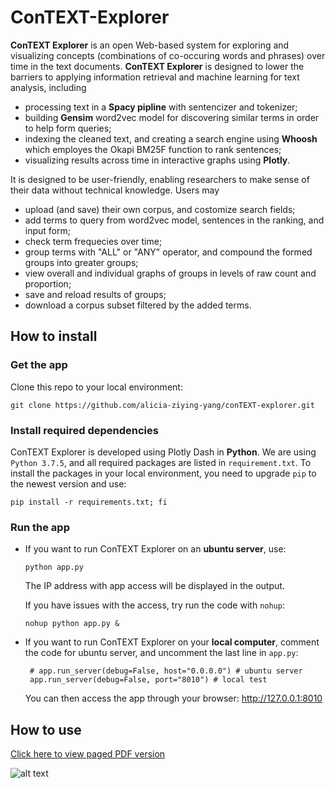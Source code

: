 # ConTEXT-Explorer

**ConTEXT Explorer** is an open Web-based system for exploring and visualizing concepts (combinations of co-occuring words and phrases) over time in the text documents. **ConTEXT Explorer** is designed to lower the barriers to applying information retrieval and machine learning for text analysis, including
- processing text in a **Spacy pipline** with sentencizer and tokenizer;
- building **Gensim** word2vec model for discovering similar terms in order to help form queries;
- indexing the cleaned text, and creating a search engine using **Whoosh** which employes the Okapi BM25F function to rank sentences;
- visualizing results across time in interactive graphs using **Plotly**.

It is designed to be user-friendly, enabling researchers to make sense of their data without technical knowledge. Users may

- upload (and save) their own corpus, and costomize search fields;
- add terms to query from word2vec model, sentences in the ranking, and input form;
- check term frequecies over time;
- group terms with "ALL" or "ANY" operator, and compound the formed groups into greater groups;
- view overall and individual graphs of groups in levels of raw count and proportion;
- save and reload results of groups; 
- download a corpus subset filtered by the added terms.

## How to install
### Get the app
Clone this repo to your local environment:

    git clone https://github.com/alicia-ziying-yang/conTEXT-explorer.git

### Install required dependencies    
ConTEXT Explorer is developed using Plotly Dash in **Python**. We are using `Python 3.7.5`, and all required packages are listed in `requirement.txt`. To install the packages in your local environment, you need to upgrade `pip` to the newest version and use:

    pip install -r requirements.txt; fi 

### Run the app
- If you want to run ConTEXT Explorer on an **ubuntu server**, use:

      python app.py

  The IP address with app access will be displayed in the output.
  
  If you have issues with the access, try run the code with `nohup`:

      nohup python app.py &
    
  

- If you want to run ConTEXT Explorer on your **local computer**, comment the code for ubuntu server, and uncomment the last line in `app.py`:

       # app.run_server(debug=False, host="0.0.0.0") # ubuntu server    
       app.run_server(debug=False, port="8010") # local test           

  You can then access the app through your browser: http://127.0.0.1:8010

## How to use

[Click here to view paged PDF version](https://github.com/alicia-ziying-yang/conTEXT-explorer/blob/main/doc/conTEXT_explorer_ui_manual.pdf)

![alt text](https://github.com/alicia-ziying-yang/conTEXT-explorer/blob/1f330277415a54bff35e9dbd00025bb57fe6221d/doc/conTEXT_explorer_ui_manual.png?raw=true)
